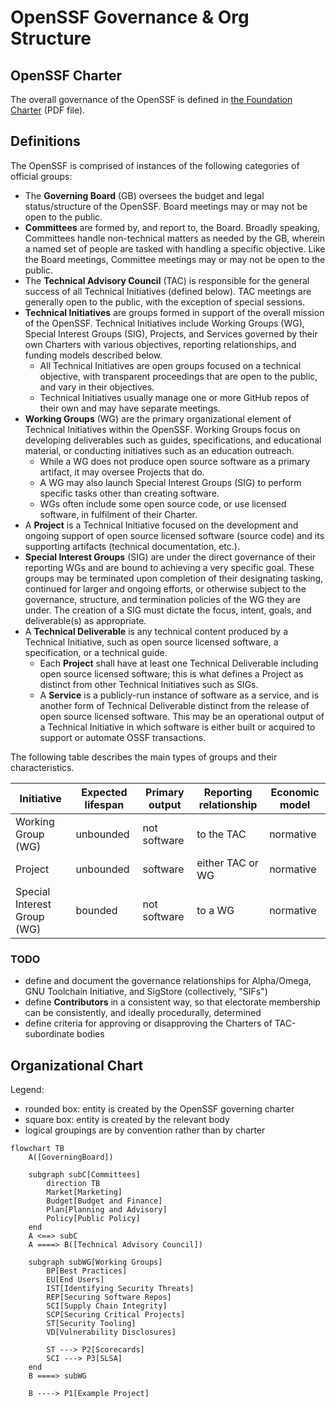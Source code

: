 # OpenSSF Governance & Org Structure

## OpenSSF Charter

The overall governance of the OpenSSF is defined in [the Foundation Charter](https://cdn.platform.linuxfoundation.org/agreements/openssf.pdf) (PDF file). 


## Definitions

The OpenSSF is comprised of instances of the following categories of official groups:

- The **Governing Board** (GB) oversees the budget and legal status/structure of the OpenSSF. Board meetings may or may not be open to the public.
- **Committees** are formed by, and report to, the Board. Broadly speaking, Committees handle non-technical matters as needed by the GB, wherein a named set of people are tasked with handling a specific objective. Like the Board meetings, Committee meetings may or may not be open to the public.
- The **Technical Advisory Council** (TAC) is responsible for the general success of all Technical Initiatives (defined below). TAC meetings are generally open to the public, with the exception of special sessions.
- **Technical Initiatives** are groups formed in support of the overall mission of the OpenSSF. Technical Initiatives include Working Groups (WG), Special Interest Groups (SIG), Projects, and Services governed by their own Charters with various objectives, reporting relationships, and funding models described below.
   - All Technical Initiatives are open groups focused on a technical objective, with transparent proceedings that are open to the public, and vary in their objectives.
   - Technical Initiatives usually manage one or more GitHub repos of their own and may have separate meetings.
- **Working Groups** (WG) are the primary organizational element of Technical Initiatives within the OpenSSF. Working Groups focus on developing deliverables such as guides, specifications, and educational material, or conducting initiatives such as an education outreach.
   - While a WG does not produce open source software as a primary artifact, it may oversee Projects that do.
   - A WG may also launch Special Interest Groups (SIG) to perform specific tasks other than creating software.
   - WGs often include some open source code, or use licensed software, in fulfilment of their Charter.
- A **Project** is a Technical Initiative focused on the development and ongoing support of open source licensed software (source code) and its supporting artifacts (technical documentation, etc.).
- **Special Interest Groups** (SIG) are under the direct governance of their reporting WGs and are bound to achieving a very specific goal. These groups may be terminated upon completion of their designating tasking, continued for larger and ongoing efforts, or otherwise subject to the governance, structure, and termination policies of the WG they are under. The creation of a SIG must dictate the focus, intent, goals, and deliverable(s) as appropriate.
- A **Technical Deliverable** is any technical content produced by a Technical Initiative, such as open source licensed software, a specification, or a technical guide.
   - Each **Project** shall have at least one Technical Deliverable including open source licensed software; this is what defines a Project as distinct from other Technical Initiatives such as SIGs.
   - A **Service** is a publicly-run instance of software as a service, and is another form of Technical Deliverable distinct from the release of open source licensed software. This may be an operational output of a Technical Initiative in which software is either built or acquired to support or automate OSSF transactions.

The following table describes the main types of groups and their characteristics.

| Initiative | Expected lifespan | Primary output| Reporting relationship |	Economic model
|------------|-------------------|---------------|------------------------|---------------
| Working Group (WG) | unbounded | not software | to the TAC | normative
| Project |	unbounded | software | either TAC or WG | normative
| Special Interest Group (WG) | bounded | not software | to a WG | normative


### TODO

* define and document the governance relationships for Alpha/Omega, GNU Toolchain Initiative, and SigStore (collectively, "SIFs")
* define **Contributors** in a consistent way, so that electorate membership can be consistently, and ideally procedurally, determined
* define criteria for approving or disapproving the Charters of TAC-subordinate bodies

## Organizational Chart

Legend:
- rounded box: entity is created by the OpenSSF governing charter
- square box: entity is created by the relevant body
- logical groupings are by convention rather than by charter


```mermaid
flowchart TB
    A([GoverningBoard])

    subgraph subC[Committees]
        direction TB
        Market[Marketing]
        Budget[Budget and Finance]
        Plan[Planning and Advisory]
        Policy[Public Policy]
    end
    A <==> subC
    A ====> B([Technical Advisory Council])

    subgraph subWG[Working Groups]
        BP[Best Practices]
        EU[End Users]
        IST[Identifying Security Threats]
        REP[Securing Software Repos]
        SCI[Supply Chain Integrity]
        SCP[Securing Critical Projects]
        ST[Security Tooling]
        VD[Vulnerability Disclosures]

        ST ---> P2[Scorecards]
        SCI ---> P3[SLSA]
    end
    B ====> subWG

    B ----> P1[Example Project]
```
